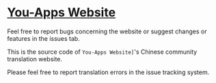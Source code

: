 # [You-Apps Website](https://you-apps.net)

Feel free to report bugs concerning the website or suggest changes or features in the issues tab.

This is the source code of `You-Apps Website]`'s Chinese community translation website.

Please feel free to report translation errors in the issue tracking system.